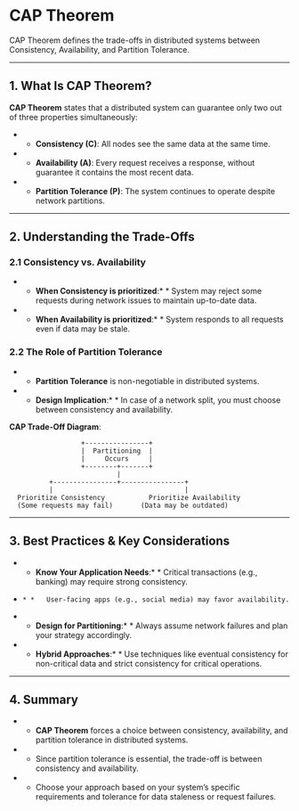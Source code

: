 # CAP Theorem

CAP Theorem defines the trade-offs in distributed systems between Consistency, Availability, and Partition Tolerance.

* * *

## 1\. What Is CAP Theorem?

**CAP Theorem** states that a distributed system can guarantee only two out of three properties simultaneously:

* *   **Consistency (C)**: All nodes see the same data at the same time.
* *   **Availability (A)**: Every request receives a response, without guarantee it contains the most recent data.
* *   **Partition Tolerance (P)**: The system continues to operate despite network partitions.

* * *

## 2\. Understanding the Trade-Offs

### 2.1 Consistency vs. Availability

* *   **When Consistency is prioritized**:* *   System may reject some requests during network issues to maintain up-to-date data.
* *   **When Availability is prioritized**:* *   System responds to all requests even if data may be stale.

### 2.2 The Role of Partition Tolerance

* *   **Partition Tolerance** is non-negotiable in distributed systems.
* *   **Design Implication**:* *   In case of a network split, you must choose between consistency and availability.

**CAP Trade-Off Diagram**:

```text
                  +----------------+
                  |  Partitioning  |
                  |     Occurs     |
                  +--------+-------+
                           |
          +----------------+----------------+
          |                                 |
  Prioritize Consistency           Prioritize Availability
  (Some requests may fail)       (Data may be outdated)
```

* * *

## 3\. Best Practices & Key Considerations

* *   **Know Your Application Needs**:* *   Critical transactions (e.g., banking) may require strong consistency.
*     * *   User-facing apps (e.g., social media) may favor availability.
* *   **Design for Partitioning**:* *   Always assume network failures and plan your strategy accordingly.
* *   **Hybrid Approaches**:* *   Use techniques like eventual consistency for non-critical data and strict consistency for critical operations.

* * *

## 4\. Summary

* *   **CAP Theorem** forces a choice between consistency, availability, and partition tolerance in distributed systems.
* *   Since partition tolerance is essential, the trade-off is between consistency and availability.
* *   Choose your approach based on your system’s specific requirements and tolerance for data staleness or request failures.